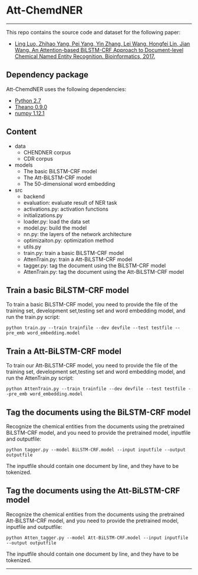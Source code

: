 # Att-ChemdNER
***
This repo contains the source code and dataset for the following paper:
- [Ling Luo, Zhihao Yang, Pei Yang, Yin Zhang, Lei Wang, Hongfei Lin, Jian Wang. An Attention-based BiLSTM-CRF Approach to Document-level Chemical Named Entity Recognition. Bioinformatics, 2017.](https://academic.oup.com/bioinformatics/advance-article-abstract/doi/10.1093/bioinformatics/btx761/4657076?redirectedFrom=fulltext)
## Dependency package

Att-ChemdNER uses the following dependencies:

- [Python 2.7](https://www.python.org/)
- [Theano 0.9.0](http://www.deeplearning.net/software/theano/)
- [numpy 1.12.1](http://www.numpy.org/)


## Content
- data
	- CHENDNER corpus
	- CDR corpus
- models
	- The basic BiLSTM-CRF model
	- The Att-BiLSTM-CRF model
	- The 50-dimensional word embedding
- src
	- backend
	- evaluation: evaluate result of NER task
	- activations.py: activation functions
	- initializations.py
	- loader.py: load the data set
	- model.py: build the model
	- nn.py: the layers of the network architecture
	- optimizaiton.py: optimization method
	- utils.py
	- train.py: train a basic BiLSTM-CRF model
	- AttenTrain.py: train a Att-BiLSTM-CRF model
	- tagger.py: tag the document using the BiLSTM-CRF model
	- AttenTrain.py: tag the document using the Att-BiLSTM-CRF model

## Train a basic BiLSTM-CRF model
To train a basic BiLSTM-CRF model, you need to provide the file of the training set, development set,testing set and word embedding model, and run the train.py script:

```
python train.py --train trainfile --dev devfile --test testfile --pre_emb word_embedding.model 
```
## Train a Att-BiLSTM-CRF model
To train our Att-BiLSTM-CRF model, you need to provide the file of the training set, development set,testing set and word embedding model, and run the AttenTrain.py script:

```
python AttenTrain.py --train trainfile --dev devfile --test testfile --pre_emb word_embedding.model 
```
## Tag the documents using the BiLSTM-CRF model
Recognize the chemical entities from the documents using the pretrained BiLSTM-CRF model, and you need to provide the pretrained model, inputfile and outputfile:

```
python tagger.py --model BiLSTM-CRF.model --input inputfile --output outputfile
```
The inputfile should contain one document by line, and they have to be tokenized.

## Tag the documents using the Att-BiLSTM-CRF model
Recognize the chemical entities from the documents using the pretrained Att-BiLSTM-CRF model, and you need to provide the pretrained model, inputfile and outputfile:

```
python Atten_tagger.py --model Att-BiLSTM-CRF.model --input inputfile --output outputfile
```

The inputfile should contain one document by line, and they have to be tokenized.


***

